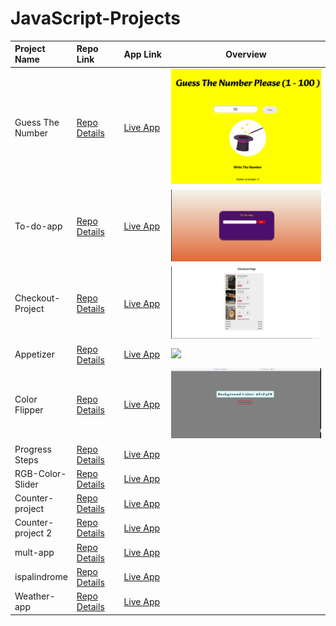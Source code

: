 # JavaScript-Projects
<table class="table">
  <thead>
    <tr>
      <th align="left" width="15%">Project Name</th>
      <th align="left" width="15%">Repo Link</th>
      <th align="left" width="15%">App Link</th>
      <th align="center">Overview</th>
    </tr>
  </thead>
  <tbody>
     <tr>
      <td>Guess The Number</td></td>
      <td><a href="https://github.com/achieve-software/3guessnumber" target="_blank">Repo Details</td>
      <td><a href="https://serene-khapse-2e1043.netlify.app/" target="_blank">Live App</td>
      <td><img src="https://raw.githubusercontent.com/achieve-software/gif/main/guess1.gif" alt="NBA Legends App"></td>
    </tr>
          <tr>
      <td>To-do-app</td></td>
      <td><a href="https://github.com/achieve-software/39-Todo-App">Repo Details</td>
      <td><a href="https://subtle-lamington-763dfe.netlify.app/">Live App</td>
      <td><img src="https://raw.githubusercontent.com/achieve-software/achieve-software/main/img/todo-app.gif"></td>
    </tr>
          <tr>
      <td>Checkout-Project</td></td>
      <td><a href="https://github.com/achieve-software/40-Checkout-Project">Repo Details</td>
      <td><a href="https://dashing-syrniki-41189d.netlify.app/">Live App</td>
      <td><img src="https://raw.githubusercontent.com/achieve-software/achieve-software/main/img/checkout.gif"></td>
    </tr>
          <tr>
      <td>Appetizer</td></td>
      <td><a href="https://github.com/achieve-software/41-Appetizer">Repo Details</td>
      <td><a href="https://polite-fudge-6f1ddb.netlify.app/">Live App</td>
      <td><img src="https://raw.githubusercontent.com/achieve-software/achieve-software/main/img/appetizer-min.gif"></td>
    </tr>
          <tr>
      <td>Color Flipper</td></td>
      <td><a href="https://github.com/achieve-software/42-Color-Flipper">Repo Details</td>
      <td><a href="https://profound-speculoos-962434.netlify.app/">Live App</td>
      <td><img src="https://raw.githubusercontent.com/achieve-software/achieve-software/main/img/color.gif"></td>
    </tr>
          <tr>
      <td>Progress Steps</td></td>
      <td><a href="https://github.com/achieve-software/43-Progress-Steps">Repo Details</td>
      <td><a href="">Live App</td>
      <td><img src=""></td>
    </tr>
              <tr>
      <td>RGB-Color-Slider</td></td>
      <td><a href="https://github.com/achieve-software/44-RGB-Color-Slider">Repo Details</td>
      <td><a href="">Live App</td>
      <td><img src=""></td>
    </tr>
              <tr>
      <td>Counter-project</td></td>
      <td><a href="https://github.com/achieve-software/45-Counter-project">Repo Details</td>
      <td><a href="">Live App</td>
      <td><img src=""></td>
    </tr>
          <tr>
      <td>Counter-project 2</td></td>
      <td><a href="https://github.com/achieve-software/46-Counter-project2">Repo Details</td>
      <td><a href="">Live App</td>
      <td><img src=""></td>
    </tr>
           <tr>
      <td>mult-app</td></td>
      <td><a href="https://github.com/achieve-software/47-mult-app">Repo Details</td>
      <td><a href="">Live App</td>
      <td><img src=""></td>
    </tr>
           <tr>
      <td>ispalindrome</td></td>
      <td><a href="">Repo Details</td>
      <td><a href="">Live App</td>
      <td><img src=""></td>
    </tr>
          <tr>
      <td> Weather-app</td></td>
      <td><a href="https://github.com/achieve-software/51-Weather-app">Repo Details</td>
      <td><a href="">Live App</td>
      <td><img src=""></td>
    </tr>
       
  </tbody>
</table>
